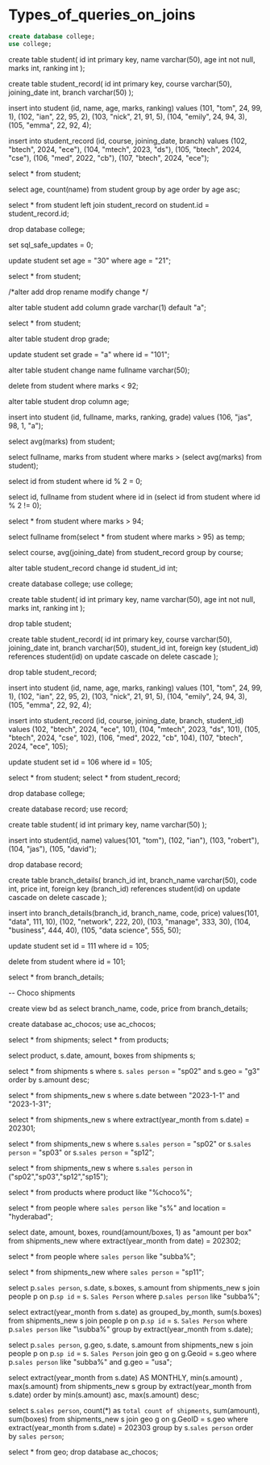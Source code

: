 # Types_of_queries_on_joins
```sql
create database college;
use college;
```

create table student(
id int primary key,
name varchar(50),
age int not null,
marks int,
ranking int
);

create table student_record(
id int primary key,
course varchar(50),
joining_date int,
branch varchar(50)
);


insert into student
(id, name, age, marks, ranking)
values
(101, "tom", 24, 99, 1),
(102, "ian", 22, 95, 2),
(103, "nick", 21, 91, 5),
(104, "emily", 24, 94, 3),
(105, "emma", 22, 92, 4);

insert into student_record
(id, course, joining_date, branch)
values
(102, "btech", 2024, "ece"),
(104, "mtech", 2023, "ds"),
(105, "btech", 2024, "cse"),
(106, "med", 2022, "cb"),
(107, "btech", 2024, "ece");

select * from student;



select age, count(name) 
from student
group by age
order by age asc;

select *
from student
left join student_record
on student.id = student_record.id;

drop database college;

set sql_safe_updates = 0;

update student 
set age = "30"
where age = "21";

select * from student;

/*alter
add
drop
rename
modify 
change */

alter table student
add column grade varchar(1) default "a";

select * from student;

alter table student 
drop grade;

update student
set grade = "a"
where id = "101";

alter table student
change name fullname varchar(50);

delete from student
where marks < 92;

alter table student 
drop column age;

insert into student
(id, fullname, marks, ranking, grade)
values
(106, "jas", 98, 1, "a");

select avg(marks) from student;

select fullname, marks from student
where marks > (select avg(marks) from student);

select id from student
where id % 2 = 0;

select id, fullname from student
where id in (select id from student
where id % 2 != 0);

select * from student
where marks > 94;

select fullname from(select * from student
where marks > 95) as temp;

select course, avg(joining_date)
from student_record
group by course;

alter table student_record
change id student_id int;


create database college;
use college;

create table student(
id int primary key,
name varchar(50),
age int not null,
marks int,
ranking int
);

drop table student;

create table student_record(
id int primary key,
course varchar(50),
joining_date int,
branch varchar(50),
student_id int,
foreign key (student_id) references student(id)
on update cascade
on delete cascade
);

drop table student_record;

insert into student
(id, name, age, marks, ranking)
values
(101, "tom", 24, 99, 1),
(102, "ian", 22, 95, 2),
(103, "nick", 21, 91, 5),
(104, "emily", 24, 94, 3),
(105, "emma", 22, 92, 4);

insert into student_record
(id, course, joining_date, branch, student_id)
values
(102, "btech", 2024, "ece", 101),
(104, "mtech", 2023, "ds", 101),
(105, "btech", 2024, "cse", 102),
(106, "med", 2022, "cb", 104),
(107, "btech", 2024, "ece", 105);

update student
set id = 106
where id = 105;

select * from student;
select * from student_record;


drop database college;


create database record;
use record;

create table student(
id int primary key,
name varchar(50)
);

insert into student(id, name)
values(101, "tom"),
(102, "ian"),
(103, "robert"),
(104, "jas"),
(105, "david");

drop database record;

create table branch_details(
branch_id int,
branch_name varchar(50),
code int,
price int,
foreign key (branch_id) references student(id)
on update cascade
on delete cascade
);

insert into branch_details(branch_id, branch_name, code, price)
values(101, "data", 111, 10),
(102, "network", 222, 20),
(103, "manage", 333, 30),
(104, "business", 444, 40),
(105, "data science", 555, 50);

update student
set id = 111
where id = 105;

delete from student
where id = 101;

select * from branch_details;


-- Choco shipments


create view bd as
select branch_name, code, price from branch_details;
 
create database ac_chocos;
use ac_chocos;

select * from shipments;
select * from products;

select product, s.date, amount, boxes from shipments s;

select * from shipments s
where s. `sales person` = "sp02" and s.geo = "g3"
order by s.amount desc; 

select * from shipments_new s 
where s.date between "2023-1-1" and "2023-1-31";

select * from shipments_new s
where extract(year_month from s.date) = 202301;

select * from shipments_new s 
where s.`sales person` = "sp02" 
or s.`sales person` = "sp03" 
or s.`sales person` = "sp12";

select * from shipments_new s 
where s.`sales person` in ("sp02","sp03","sp12","sp15"); 

select * from products
where product like "%choco%";

select * from people
where `sales person` like "s%" and location = "hyderabad";


select date, amount, boxes, round(amount/boxes, 1) as "amount per box" from shipments_new
where extract(year_month from date) = 202302;

select * from people
where `sales person` like "subba%";

select * from shipments_new
where `sales person` = "sp11"; 

select p.`sales person`, s.date, s.boxes, s.amount from shipments_new s
join people p on p.`sp id` = s. `Sales Person`
where p.`sales person` like "subba%";

select extract(year_month from s.date) as grouped_by_month, sum(s.boxes) from shipments_new s
join people p on p.`sp id` = s. `Sales Person`
where p.`sales person` like "\subba%"
group by extract(year_month from s.date);

select p.`sales person`, g.geo, s.date, s.amount  from shipments_new s
join people p on p.`sp id` = s. `Sales Person`
join geo g on g.Geoid = s.geo 
where 
p.`sales person` like "subba%" and g.geo = "usa";

select extract(year_month from s.date) AS MONTHLY, min(s.amount) , max(s.amount) from shipments_new s
group by extract(year_month from s.date)
order by min(s.amount) asc, max(s.amount) desc;

select s.`sales person`, count(*) as `total count of shipments`, sum(amount), sum(boxes) from shipments_new s
join geo g on g.GeoID = s.geo
where extract(year_month from s.date) = 202303
group by s.`sales person`
order by `sales person`;



select * from geo;
drop database ac_chocos;
